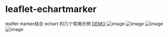 # leaflet-echartmarker
leaflet marker结合 echart 的几个常用示例  [DEMO](http://shitao1988.github.io/leaflet-echartmarker/)
![image](https://github.com/shitao1988/leaflet-echartmarker/raw/master/1.png)
![image](https://github.com/shitao1988/leaflet-echartmarker/raw/master/2.png)
![image](https://github.com/shitao1988/leaflet-echartmarker/raw/master/3.png)
![image](https://github.com/shitao1988/leaflet-echartmarker/raw/master/4.png)
